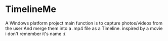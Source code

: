 # TimelineMe

A Windows platform project main function is to capture photos/videos from the user 
And merge them into a .mp4 file as a Timeline.
inspired by a movie i don't remember it's name :(
